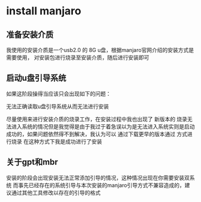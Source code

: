 # install manjaro

## 准备安装介质

我使用的安装介质是一个usb2.0 的 8G u盘，根据manjaro官网介绍的安装方式是需要使用， 对安装包进行烧录至安装介质，随后进行安装即可

## 启动u盘引导系统

如果这阶段操得当应该只会出现如下的问题：

无法正确读取u盘引导系统从而无法进行安装

尽量使用来进行安装介质的烧录工作，在安装过程中我也出现了 新版本的 烧录无法进入系统的情况但是我觉得是由于我过于着急误以为是无法进入系统实则是启动成功的，如果问题依然得不到解决，我认为可以 通过下载更早的版本通过 方式进行烧录 在这种方式下我是成功进行了安装 

## 关于gpt和mbr

安装的阶段会出现安装无法正常添加引导的情况，这种情况出现在你需要安装双系统 而事先已经存在的系统引导与本次安装的manjaro引导方式不兼容造成的，建议通过其他工具修改以存在的引导的格式

